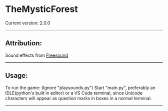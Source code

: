 # TheMysticForest
Current version: 2.0.0
___
## Attribution:
Sound effects from [Freesound](https://freesound.org/)
___
## Usage:
To run the game:
(Ignore "playsounds.py")
Start "main.py", preferably an IDLE(python's built in editor) or a VS Code terminal, since Unicode characters will appear as question marks in boxes in a normal terminal.
___